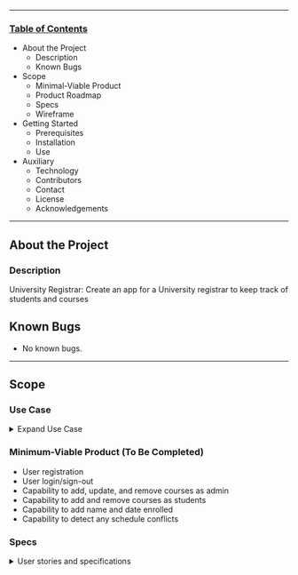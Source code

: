 --------------------------------

### <u>Table of Contents</u>
* About the Project
    * Description
    * Known Bugs
* Scope 
    * Minimal-Viable Product
    * Product Roadmap
    * Specs 
    * Wireframe
* Getting Started 
    * Prerequisites
    * Installation 
    * Use
* Auxiliary 
    * Technology
    * Contributors
    * Contact 
    * License
    * Acknowledgements 

--------------------------------

## About the Project

### Description
University Registrar: Create an app for a University registrar to keep track of students and courses

## Known Bugs

* No known bugs. 

--------------------------------

## Scope

### Use Case 
<details>
<summary>Expand Use Case </summary>
</details>

### Minimum-Viable Product (To Be Completed)
  * User registration 
  * User login/sign-out 
  * Capability to add, update, and remove courses as admin 
  * Capability to add and remove courses as students 
  * Capability to add name and date enrolled 
  * Capability to detect any schedule conflicts 

### Specs 

<details>
<summary>User stories and specifications</summary>
<table>
  <tr>
    <th> Story 01 </th>
  </tr>
  <tr>
    <td> User Story </td>
    <td> As an Admin, I want to be able to add courses to the Reigistrar, so students can enrolled for the upcoming academic term.</td>
  <tr>
    <td>Behavior 01-A</td>
    <td>User is able to browse the courses and select the course of their choice.</td>
  </tr>
  <tr>
    <td>Input</td>
    <td>"Add a Course"</td>
  </tr>
  <tr>
    <td>Output</td>
    <td>Query the courses that are offered in department selected</td>
  </tr>
  <tr>
    <td>Completion</td>
    <td>False</td>
  </tr>
<table>

## Setup and Use

### Prerequisites
* Understanding of Markdown and HTML languages 
* Option 1: [VisualStudioCode](https://www.npmjs.com/)

### Installation 
1. Navigate to 
2. Clone the repository:

### Use 
* Use preferred IDE or Text Editor to review documentation 

### MVP 
* VisualStudio Code 

  



